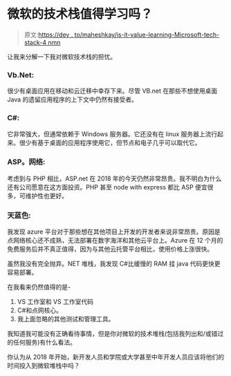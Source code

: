 # 微软的技术栈值得学习吗？

> 原文:[https://dev . to/maheshkay/is-it-value-learning-Microsoft-tech-stack-4 nmn](https://dev.to/maheshkay/is-it-worth-learning-microsofts-tech-stack-4nmn)

让我来分解一下我对微软技术栈的担忧。

### Vb.Net:

很少有桌面应用在移动和云迁移中幸存下来。尽管 VB.net 在那些不想使用桌面 Java 的遗留应用程序的上下文中仍然有接受者。

### [](#c-)C#:

它非常强大，但通常依赖于 Windows 服务器。它还没有在 linux 服务器上流行起来。很少有基于桌面的应用程序使用它，但节点和电子几乎可以取代它。

### [](#aspnet)ASP。网络:

考虑到与 PHP 相比，ASP.net 在 2018 年的今天仍然非常昂贵。我不明白为什么还有公司愿意在这方面投资。PHP 甚至 node with express 都比 ASP 便宜很多，可维护性也更好。

### [](#azure)天蓝色:

我发现 azure 平台对于那些想在其他项目上开发的开发者来说非常昂贵。原因是点网络核心还不成熟，无法部署在数字海洋和其他云平台上。Azure 在 12 个月的免费服务后并不真正值得，因为与其他云托管平台相比，使用价格上涨很快。

虽然我没有完全抛弃。NET 堆栈，我发现 C#比缓慢的 RAM 挂 java 代码更快更容易部署。

在我看来仍然值得的是-

1.  VS 工作室和 VS 工作室代码
2.  C#和点网核心。
3.  我上面忽略的其他测试和管理工具。

我知道我可能没有正确看待事情，但是你对微软的技术堆栈(包括我列出和/或错过的任何服务)有什么看法。

你认为从 2018 年开始，新开发人员和学院或大学甚至中年开发人员应该将他们的时间投入到微软堆栈中吗？